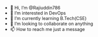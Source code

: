 - 👋 Hi, I’m @Rajiuddin786
- 👀 I’m interested in DevOps
- 🌱 I’m currently learning B.Tech(CSE)
- 💞️ I’m looking to collaborate on anything
- 📫 How to reach me just a message

<!---
Rajiuddin786/Rajiuddin786 is a ✨ special ✨ repository because its `README.md` (this file) appears on your GitHub profile.
You can click the Preview link to take a look at your changes.
--->
